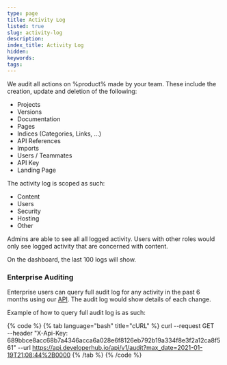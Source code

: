 ```yaml
---
type: page
title: Activity Log
listed: true
slug: activity-log
description: 
index_title: Activity Log
hidden: 
keywords: 
tags: 
---
```


We audit all actions on %product% made by your team. These include the creation, update and deletion of the following:

- Projects
- Versions
- Documentation
- Pages
- Indices (Categories, Links, ...)
- API References
- Imports
- Users / Teammates
- API Key
- Landing Page

The activity log is scoped as such:

- Content
- Users
- Security
- Hosting
- Other

Admins are able to see all all logged activity. Users with other roles would only see logged activity that are concerned with content.

On the dashboard, the last 100 logs will show.

### Enterprise Auditing

Enterprise users can query full audit log for any activity in the past 6 months using our [API](/v1.0/api/ref#get-audit-log). The audit log would show details of each change.

Example of how to query full audit log is as such:

{% code %}
{% tab language="bash" title="cURL" %}
curl --request GET \
 --header "X-Api-Key: 689bbce8acc68b7a4346acca6a028e6f8126eb792b19a334f8e3f2a12ca8f561"
 --url https://api.developerhub.io/api/v1/audit?max_date=2021-01-19T21:08:44%2B0000
{% /tab %}
{% /code %}
